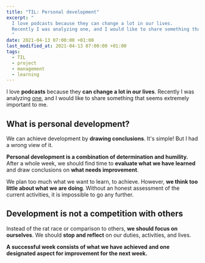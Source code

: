 ```yaml
---
title: "TIL: Personal development"
excerpt: "
  I love podcasts because they can change a lot in our lives.
  Recently I was analyzing one, and I would like to share something that seems extremely important to me.
  "
date: 2021-04-13 07:00:00 +01:00
last_modified_at: 2021-04-13 07:00:00 +01:00
tags:
  - TIL
  - project
  - management
  - learning
---
```


  I love **podcasts** because they **can change a lot in our lives**.
  Recently I was analyzing [one](https://rozwojosobistydlakazdego.pl/rodk119/), and I would like to share something that seems extremely important to me.

## What is personal development?

  We can achieve development by **drawing conclusions**.
  It's simple!
  But I had a wrong view of it.

  **Personal development is a combination of determination and humility.**
  After a whole week, we should find time to **evaluate what we have learned** and draw conclusions on **what needs improvement**.

  We plan too much what we want to learn, to achieve.
  However, **we think too little about what we are doing**.
  Without an honest assessment of the current activities, it is impossible to go any further.

## Development is not a competition with others

  Instead of the rat race or comparison to others, **we should focus on ourselves**.
  We should **stop and reflect** on our duties, activities, and lives.

  **A successful week consists of what we have achieved and one designated aspect for improvement for the next week.**
